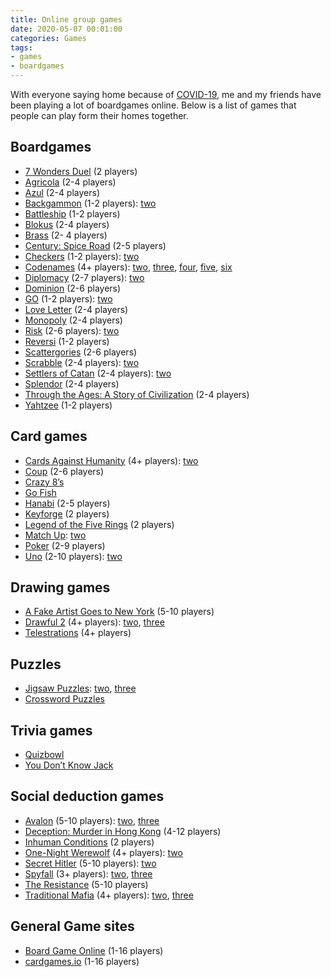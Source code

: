 ```yaml
---
title: Online group games 
date: 2020-05-07 00:01:00
categories: Games
tags: 
- games
- boardgames 
---
```



With everyone saying home because of [COVID-19](https://en.wikipedia.org/wiki/Coronavirus_disease_2019), me and my friends have been playing a lot of boardgames online. Below is a list of games that people can play form their homes together.

## Boardgames

- [7 Wonders Duel](https://sevenee.mattle.online/welcome) (2 players)
- [Agricola](http://play-agricola.com/) (2-4 players)
- [Azul](https://azee.mattle.online/) (2-4 players)
- [Backgammon](http://dailygammon.com/) (1-2 players): [two](https://cardgames.io/backgammon/)
- [Battleship](http://en.battleship-game.org/) (1-2 players)
- [Blokus](https://blokee.mattle.online/) (2-4 players)
- [Brass](http://brass.orderofthehammer.com/) (2- 4 players)
- [Century: Spice Road](https://spicee.mattle.online/) (2-5 players)
- [Checkers](http://playingcards.io/game/checkers) (1-2 players): [two](https://cardgames.io/checkers/)
- [Codenames](https://www.horsepaste.com/) (4+ players): [two](http://codewordsgame.com/), [three](https://siemanko.github.io/words2/), [four](https://netgames.io/games/codenames/), [five](https://codewords.tv/home), [six](https://captnemo.in/codenames/)
- [Diplomacy](http://webdiplomacy.net/) (2-7 players): [two](https://www.playdiplomacy.com/)
- [Dominion](https://dominion.games/) (2-6 players)
- [GO](https://go.mattle.online/) (1-2 players): [two](https://online-go.com/)
- [Love Letter](https://netgames.io/games/love-letter/) (2-4 players)
- [Monopoly](http://www.webopoly.org/https://www.pogo.com/games/monopoly) (2-4 players)
- [Risk](http://www.wargear.net/) (2-6 players): [two](https://www.warzone.com/)
- [Reversi](https://cardgames.io/reversi/) (1-2 players)
- [Scattergories](https://scattergoriesonline.net/) (2-6 players)
- [Scrabble](https://www.pogo.com/games/scrabble) (2-4 players): [two](https://www.isc.ro/)
- [Settlers of Catan](https://colonist.io/) (2-4 players):  [two](https://catanuniverse.com/en/game/)
- [Splendor](https://spendee.mattle.online/) (2-4 players)
- [Through the Ages: A Story of Civilization](http://boardgaming-online.com/) (2-4 players)
- [Yahtzee](https://cardgames.io/yahtzee/) (1-2 players)

## Card games

- [Cards Against Humanity](http://playingcards.io/game/cards-against-humanity) (4+ players): [two](https://pretendyoure.xyz/zy/)
- [Coup](https://coup.thebrown.net/) (2-6 players)
- [Crazy 8’s](http://playingcards.io/game/crazy-eights)
- [Go Fish](http://playingcards.io/game/go-fish)
- [Hanabi](https://hanabi.live/) (2-5 players)
- [Keyforge](https://thecrucible.online/) (2 players)
- [Legend of the Five Rings](https://jigoku.online/) (2 players)
- [Match Up](http://playingcards.io/game/match-up): [two](https://setwithfriends.com/)
- [Poker](https://blockchain.poker/) (2-9 players)
- [Uno](http://play-uno.com/) (2-10 players): [two](https://play.unofreak.com/)

## Drawing games

- [A Fake Artist Goes to New York](https://kc-fakeartistonline.herokuapp.com/) (5-10 players)
- [Drawful 2](https://sketchful.io/) (4+ players): [two](https://skribbl.io/), [three](https://gartic.io/)
- [Telestrations](https://www.brokenpicturephone.com/) (4+ players)

## Puzzles

- [Jigsaw Puzzles](http://www.epuzzle.info/multiplayer): [two](https://jigsawpuzzles.io/), [three](http://puzzle.massive.xyz/)
- [Crossword Puzzles](https://www.washingtonpost.com/crossword-puzzles/)

## Trivia games

- [Quizbowl](https://protobowl.com/)
- [You Don’t Know Jack](https://www.ydkj.co.uk/)

## Social deduction games

- [Avalon](https://netgames.io/games/avalon/) (5-10 players): [two](https://avalon.fun/), [three](https://avalongame.online/)
- [Deception: Murder in Hong Kong](http://ninjabunny.github.io/mihk/) (4-12 players)
- [Inhuman Conditions](http://interrogation.ftwinston.com/) (2 players)
- [One-Night Werewolf](https://netgames.io/games/onu-werewolf/) (4+ players): [two](https://werewolv.es/)
- [Secret Hitler](https://private.secrethitler.io/) (5-10 players): [two](https://netgames.io/games/secret-hitler/)
- [Spyfall](https://spyfall.adrianocola.com/) (3+ players): [two](https://netgames.io/games/spyfall/), [three](https://www.spyfall.app/)
- [The Resistance](http://www.theresistanceplus.com/) (5-10 players)
- [Traditional Mafia](https://www.blankmediagames.com/) (4+ players): [two](https://mafia.gg), [three](https://epicmafia.com/lobby/)

## General Game sites

- [Board Game Online](https://www.boardgame-online.com/) (1-16 players)
- [cardgames.io](https://cardgames.io) (1-16 players)
